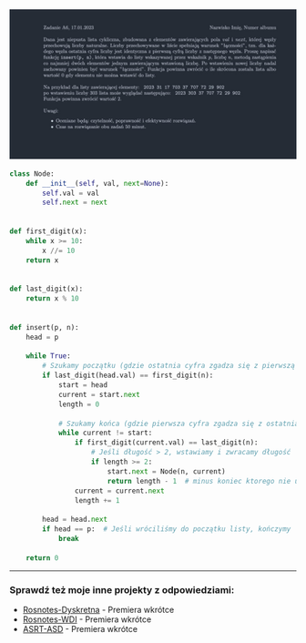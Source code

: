<picture>
  <source srcset="../../../srt/zbior_zadan/2022_A6.png" media="(prefers-color-scheme: light)">
  <source srcset="../../../srt/zbior_zadan/black_2022_A6.jpeg" media="(prefers-color-scheme: dark)">
  <img src="../../../srt/zbior_zadan/black_2022_A6.jpeg" alt="zadanie 2022_A6">
</picture>

```python
class Node:
    def __init__(self, val, next=None):
        self.val = val
        self.next = next


def first_digit(x):
    while x >= 10:
        x //= 10
    return x


def last_digit(x):
    return x % 10


def insert(p, n):
    head = p

    while True:
        # Szukamy początku (gdzie ostatnia cyfra zgadza się z pierwszą cyfrą n)
        if last_digit(head.val) == first_digit(n):
            start = head
            current = start.next
            length = 0

            # Szukamy końca (gdzie pierwsza cyfra zgadza się z ostatnią cyfrą n)
            while current != start:
                if first_digit(current.val) == last_digit(n):
                    # Jeśli długość > 2, wstawiamy i zwracamy długość
                    if length >= 2:
                        start.next = Node(n, current)
                        return length - 1  # minus koniec ktorego nie usuwamy oraz ona sama
                current = current.next
                length += 1

        head = head.next
        if head == p:  # Jeśli wróciliśmy do początku listy, kończymy
            break

    return 0
```


---
### Sprawdź też moje inne projekty z odpowiedziami:
- [Rosnotes-Dyskretna](https://github.com/kamilGie/Rosnotes-Dyskretna) - Premiera wkrótce
- [Rosnotes-WDI](https://github.com/kamilGie/Rosnotes-WDI) - Premiera wkrótce
- [ASRT-ASD](https://github.com/kamilGie/Rosnotes-Dyskretna) - Premiera wkrótce
